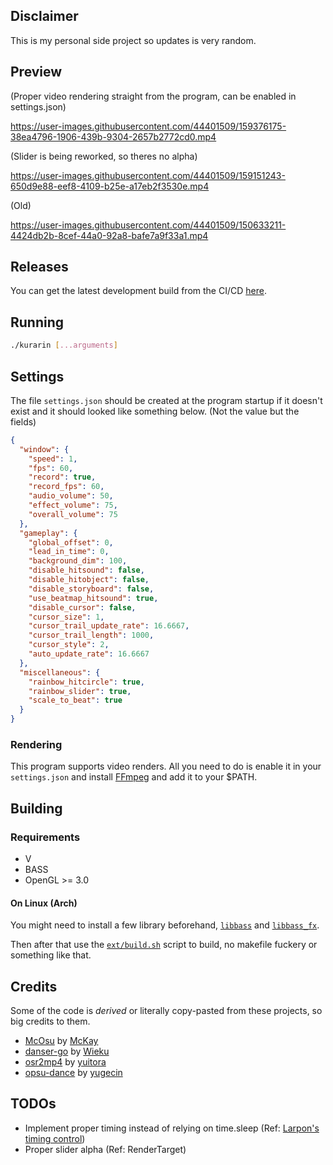 ## Disclaimer

This is my personal side project so updates is very random.
## Preview

(Proper video rendering straight from the program, can be enabled in settings.json)

https://user-images.githubusercontent.com/44401509/159376175-38ea4796-1906-439b-9304-2657b2772cd0.mp4

(Slider is being reworked, so theres no alpha)

https://user-images.githubusercontent.com/44401509/159151243-650d9e88-eef8-4109-b25e-a17eb2f3530e.mp4

(Old)

https://user-images.githubusercontent.com/44401509/150633211-4424db2b-8cef-44a0-92a8-bafe7a9f33a1.mp4

## Releases

You can get the latest development build from the CI/CD [here](https://github.com/FireRedz/kurarin/actions/workflows/ci.yml).

## Running

```bash
./kurarin [...arguments]
```
## Settings

The file `settings.json` should be created at the program startup if it doesn't exist and it should looked like something below. (Not the value but the fields)
```json
{
  "window": {
    "speed": 1,
    "fps": 60,
    "record": true,
    "record_fps": 60,
    "audio_volume": 50,
    "effect_volume": 75,
    "overall_volume": 75
  },
  "gameplay": {
    "global_offset": 0,
    "lead_in_time": 0,
    "background_dim": 100,
    "disable_hitsound": false,
    "disable_hitobject": false,
    "disable_storyboard": false,
    "use_beatmap_hitsound": true,
    "disable_cursor": false,
    "cursor_size": 1,
    "cursor_trail_update_rate": 16.6667,
    "cursor_trail_length": 1000,
    "cursor_style": 2,
    "auto_update_rate": 16.6667
  },
  "miscellaneous": {
    "rainbow_hitcircle": true,
    "rainbow_slider": true,
    "scale_to_beat": true
  }
}
```

### Rendering

This program supports video renders. All you need to do is enable it in your
`settings.json` and install [FFmpeg](https://ffmpeg.org/) and add it to your $PATH.


## Building

### Requirements

* V
* BASS
* OpenGL >= 3.0

#### On Linux (Arch)

You might need to install a few library beforehand, [`libbass`](https://aur.archlinux.org/packages/libbass) and [`libbass_fx`](https://aur.archlinux.org/packages/libbass_fx). </br>

Then after that use the [`ext/build.sh`](https://github.com/FireRedz/kurarin/blob/rewrite/ext/build.sh) script to build, no makefile fuckery or something like that.
## Credits

Some of the code is _derived_ or literally copy-pasted from these projects, so big credits to them.

* [McOsu](https://github.com/McKay42/McOsu) by [McKay](https://github.com/McKay42)
* [danser-go](https://github.com/McKay42/McOsu) by [Wieku](https://github.com/Wieku)
* [osr2mp4](https://github.com/uyitroa/osr2mp4-core) by [yuitora](https://github.com/uyitroa)
* [opsu-dance](https://github.com/yugecin/opsu-dance) by [yugecin](https://github.com/yugecin)


## TODOs

* Implement proper timing instead of relying on time.sleep (Ref: [Larpon's timing control](https://ptb.discord.com/channels/592103645835821068/713953140952530965/938000930622828625))
* Proper slider alpha (Ref: RenderTarget)
